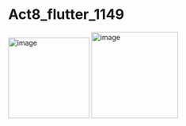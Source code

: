 # Act8_flutter_1149

<img width="164" alt="image" src="https://github.com/user-attachments/assets/763bf0b8-5850-47ff-ab99-12dadada69b5" />

<img width="175" alt="image" src="https://github.com/user-attachments/assets/21ef9ae0-51d4-4221-9f0b-b80cac4d0098" />
